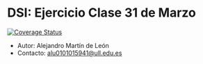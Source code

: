 # DSI: Ejercicio Clase 31 de Marzo

[![Coverage Status](https://coveralls.io/repos/github/amarleo/DSI-PE-31marzo-amarleo/badge.svg?branch=master)](https://coveralls.io/github/amarleo/DSI-PE-31marzo-amarleo?branch=master)

- Autor: Alejandro Martín de León
- Contacto: alu0101015941@ull.edu.es
